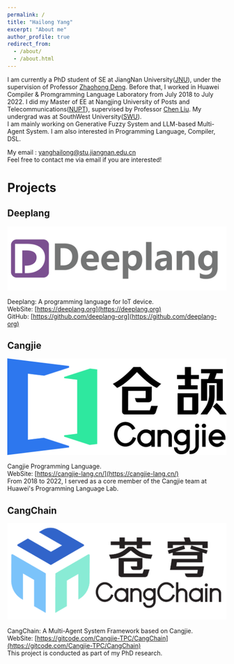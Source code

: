 ```yaml
---
permalink: /
title: "Hailong Yang"
excerpt: "About me"
author_profile: true
redirect_from:
  - /about/
  - /about.html
---
```


I am currently a PhD student of SE at JiangNan University([JNU](https://www.jiangnan.edu.cn/)), under the supervision of Professor [Zhaohong Deng](http://ai.jiangnan.edu.cn/info/1013/1548.htm). Before that, I worked in Huawei Compiler & Promgramming Language Laboratory from July 2018 to July 2022.  I did my Master of EE at Nangjing University of Posts and Telecommunications([NUPT](http://www.njupt.edu.cn/)), supervised by Professor [Chen Liu](https://baike.baidu.com/item/%E5%88%98%E9%99%88/4206045). My undergrad was at SouthWest University([SWU](http://www.swu.edu.cn/)). <br>
I am mainly working on Generative Fuzzy System and LLM-based Multi-Agent System. I am also interested in Programming Language, Compiler, DSL.<br>

My email : yanghailong@stu.jiangnan.edu.cn <br>
Feel free to contact me via email if you are interested!

Projects
======
## Deeplang

<img src="/images/deeplang-logo.png" height="9%"/>

Deeplang: A programming language for IoT device. <br>
WebSite: [https://deeplang.org](https://deeplang.org) <br>
GitHub: [https://github.com/deeplang-org](https://github.com/deeplang-org) <br>

## Cangjie
<img src="/images/Cangjie-logo.png" height="8%"/>

Cangjie Programming Language. <br>
WebSite: [https://cangjie-lang.cn/](https://cangjie-lang.cn/) <br>
From 2018 to 2022, I served as a core member of the Cangjie team at Huawei's Programming Language Lab. <br>

## CangChain
<img src="/images/cangchain-logo.png" height="25%"/>

CangChain: A Multi-Agent System Framework based on Cangjie. <br>
WebSite: [https://gitcode.com/Cangjie-TPC/CangChain](https://gitcode.com/Cangjie-TPC/CangChain) <br>
This project is conducted as part of my PhD research.




